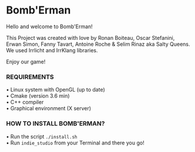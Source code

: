 # Bomb'Erman

Hello and welcome to Bomb'Erman!

This Project was created with love by Ronan Boiteau, Oscar Stefanini, Erwan Simon, Fanny Tavart, Antoine Roche & Selim Rinaz aka Salty Queens.
We used Irrlicht and IrrKlang libraries.

Enjoy our game!

### REQUIREMENTS

• Linux system with OpenGL (up to date)<br/>
• Cmake (version 3.6 min)<br/>
• C++ compiler<br/>
• Graphical environment (X server)<br/>

### HOW TO INSTALL BOMB'ERMAN?

• Run the script `./install.sh`<br/>
• Run `indie_studio` from your Terminal and there you go!

